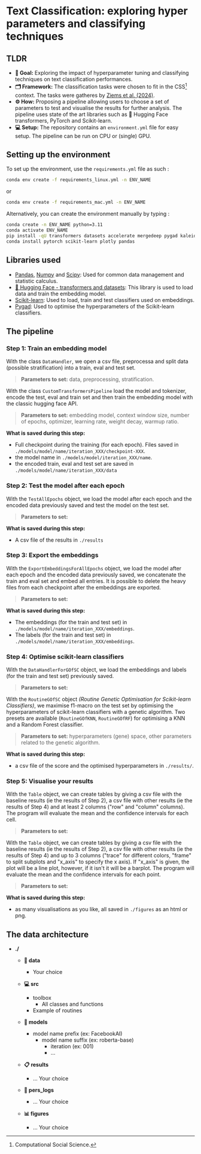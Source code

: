 
# Text Classification: exploring hyper parameters and classifying techniques

## TLDR

- **🎯 Goal:** Exploring the impact of hyperparameter tuning and classifying techniques on text classification performances. 
- **🗂️ Framework:** The classification tasks were chosen to fit in the CSS[^1] context. The tasks were gatheres by [Ziems et al. (2024)](https://direct.mit.edu/coli/article/50/1/237/118498/Can-Large-Language-Models-Transform-Computational).
- **⚙️ How:** Proposing a pipeline allowing users to choose a set of parameters to test and visualise the results for further analysis. The pipeline uses state of the art libraries such as 🤗 Hugging Face transformers, PyTorch and Scikit-learn.
- **💻 Setup:** The repository contains an `environment.yml` file for easy setup. The pipeline can be run on CPU or (single) GPU.

## Setting up the environment 

To set up the environment, use the `requirements.yml` file as such : 

```bash
conda env create -f requirements_linux.yml -n ENV_NAME
```

or

```bash
conda env create -f requirements_mac.yml -n ENV_NAME
```

Alternatively, you can create the environment manually by typing : 

```bash
conda create -n ENV_NAME python=3.11
conda activate ENV_NAME
pip install -qU transformers datasets accelerate mergedeep pygad kaleido great-tables selenium
conda install pytorch scikit-learn plotly pandas
```


## Libraries used

- [Pandas](https://pandas.pydata.org/docs/), [Numpy](https://numpy.org/doc/2.3/) and [Scipy](https://docs.scipy.org/doc/scipy/): Used for common data management and statistic calculus.
- [🤗 Hugging Face - transformers and datasets](https://huggingface.co/docs): This library is used to load data and train the embedding model.
- [Scikit-learn](https://scikit-learn.org/stable/): Used to load, train and test classifiers used on embeddings.
- [Pygad](https://pygad.readthedocs.io/en/latest/): Used to optimise the hyperparameters of the Scikit-learn classifiers.

## The pipeline

### Step 1: Train an embedding model

With the class `DataHandler`, we open a csv file, preprocessa and split data (possible stratification) into a train, eval and test set.

> **Parameters to set:** data, preprocessing, stratification.

With the class `CustomTransformersPipeline` load the model and tokenizer, encode the test, eval and train set and then train the embedding model with the classic hugging face API.

> **Parameters to set:** embedding model, context window size, number of epochs, optimizer, learning rate, weight decay, warmup ratio.

**What is saved during this step:** 

- Full checkpoint during the training (for each epoch). Files saved in `./models/model/name/iteration_XXX/checkpoint-XXX`.
- the model name in `./models/model/iteration_XXX/name`.
- the encoded train, eval and test set are saved in `./models/model/name/iteration_XXX/data`

### Step 2: Test the model after each epoch

With the `TestAllEpochs` object, we load the model after each epoch and the encoded data previously saved and test the model on the test set.

> **Parameters to set:** 

**What is saved during this step:**

- A csv file of the results in `./results`

### Step 3: Export the embeddings

With the `ExportEmbeddingsForAllEpochs` object, we load the model after each epoch and the encoded data previously saved, we concatenate the train and eval set and embed all entries. It is possible to delete the heavy files from each checkpoint after the embeddings are exported.

> **Parameters to set:** 

**What is saved during this step:**

- The embeddings (for the train and test set) in `./models/model/name/iteration_XXX/embeddings`.
- The labels (for the train and test set) in `./models/model/name/iteration_XXX/embeddings`.

### Step 4: Optimise scikit-learn classifiers

With the `DataHandlerForGOfSC` object, we load the embeddings and labels (for the train and test set) previously saved.

> **Parameters to set:**

With the `RoutineGOfSC` object _(Routine Genetic Optimisation for Scikit-learn Classifiers)_, we maximise f1-macro on the test set by optimising the hyperparameters of scikit-learn classifiers with a genetic algorithm. Two presets are available (`RoutineGOfKNN`, `RoutineGOfRF`) for optimising a KNN and a Random Forest classifier.

> **Parameters to set:** hyperparameters (gene) space, other parameters related to the genetic algorithm.

**What is saved during this step:**

- a csv file of the score and the optimised hyperparameters in `./results/`.

### Step 5: Visualise your results

With the `Table` object, we can create tables by giving a csv file with the baseline results (ie the results of Step 2), a csv file with other results (ie the results of Step 4) and at least 2 columns ("row" and "column" columns). The program will evaluate the mean and the confidence intervals for each cell.  

> **Parameters to set:** 

With the `Table` object, we can create tables by giving a csv file with the baseline results (ie the results of Step 2), a csv file with other results (ie the results of Step 4) and up to 3 columns ("trace" for different colors, "frame" to split subplots and "x_axis" to specify the x axis). If "x_axis" is given, the plot will be a line plot, however, if it isn't it will be a barplot. The program will evaluate the mean and the confidence intervals for each point.  

> **Parameters to set:** 

**What is saved during this step:**

- as many visualisations as you like, all saved in `./figures` as an html or png.

## The data architecture


- **./**
    - **📔 data**
        - Your choice
    
    - **💻 src**
        - toolbox
            - All classes and functions
        - Example of routines

    - **🚀 models**
        - model name prefix (ex: FacebookAI)
            - model name suffix (ex: roberta-base)
                - iteration (ex: 001)
                - ...

    - **📋 results**
        - ... Your choice
    
    - **📖 pers_logs**
        - ... Your choice
    
    - **📊 figures**
        - ... Your choice

[^1]: Computational Social Science.